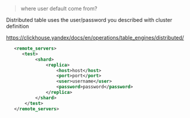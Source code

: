> where user default come from?

Distributed table uses the user/password you described with cluster definition

https://clickhouse.yandex/docs/en/operations/table_engines/distributed/

```xml
   <remote_servers>
      <test>
           <shard>
               <replica>
                   <host>host</host>
                   <port>port</port>
                   <user>username</user>
                   <password>password</password>
               </replica>
           </shard>
       </test>
   </remote_servers>
```